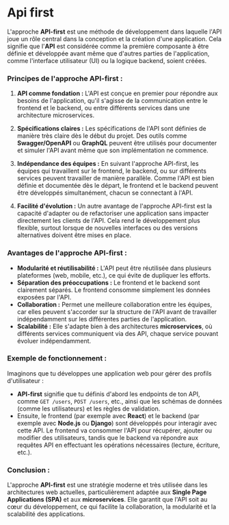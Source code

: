 # Api first

L'approche **API-first** est une méthode de développement dans laquelle l'API joue un rôle central dans la conception et la création d'une application. Cela signifie que l'**API** est considérée comme la première composante à être définie et développée avant même que d'autres parties de l'application, comme l'interface utilisateur (UI) ou la logique backend, soient créées.

### Principes de l'approche API-first :

1. **API comme fondation :** L'API est conçue en premier pour répondre aux besoins de l'application, qu'il s'agisse de la communication entre le frontend et le backend, ou entre différents services dans une architecture microservices.
   
2. **Spécifications claires :** Les spécifications de l'API sont définies de manière très claire dès le début du projet. Des outils comme **Swagger/OpenAPI** ou **GraphQL** peuvent être utilisés pour documenter et simuler l'API avant même que son implémentation ne commence.

3. **Indépendance des équipes :** En suivant l'approche API-first, les équipes qui travaillent sur le frontend, le backend, ou sur différents services peuvent travailler de manière parallèle. Comme l'API est bien définie et documentée dès le départ, le frontend et le backend peuvent être développés simultanément, chacun se connectant à l'API.

4. **Facilité d'évolution :** Un autre avantage de l'approche API-first est la capacité d'adapter ou de refactoriser une application sans impacter directement les clients de l'API. Cela rend le développement plus flexible, surtout lorsque de nouvelles interfaces ou des versions alternatives doivent être mises en place.

### Avantages de l'approche API-first :
- **Modularité et réutilisabilité :** L'API peut être réutilisée dans plusieurs plateformes (web, mobile, etc.), ce qui évite de dupliquer les efforts.
- **Séparation des préoccupations :** Le frontend et le backend sont clairement séparés. Le frontend consomme simplement les données exposées par l'API.
- **Collaboration :** Permet une meilleure collaboration entre les équipes, car elles peuvent s'accorder sur la structure de l'API avant de travailler indépendamment sur les différentes parties de l'application.
- **Scalabilité :** Elle s'adapte bien à des architectures **microservices**, où différents services communiquent via des API, chaque service pouvant évoluer indépendamment.

### Exemple de fonctionnement :
Imaginons que tu développes une application web pour gérer des profils d'utilisateur :
- **API-first** signifie que tu définis d'abord les endpoints de ton API, comme `GET /users`, `POST /users`, etc., ainsi que les schémas de données (comme les utilisateurs) et les règles de validation.
- Ensuite, le frontend (par exemple avec **React**) et le backend (par exemple avec **Node.js** ou **Django**) sont développés pour interagir avec cette API. Le frontend va consommer l'API pour récupérer, ajouter ou modifier des utilisateurs, tandis que le backend va répondre aux requêtes API en effectuant les opérations nécessaires (lecture, écriture, etc.).

### Conclusion :
L'approche **API-first** est une stratégie moderne et très utilisée dans les architectures web actuelles, particulièrement adaptée aux **Single Page Applications (SPA)** et aux **microservices**. Elle garantit que l'API soit au cœur du développement, ce qui facilite la collaboration, la modularité et la scalabilité des applications.